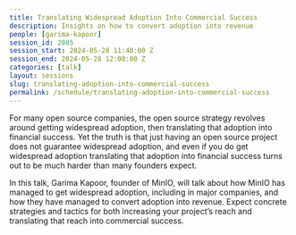 ```yaml
---
title: Translating Widespread Adoption Into Commercial Success
description: Insights on how to convert adoption into revenue
people: [garima-kapoor]
session_id: 2805
session_start: 2024-05-28 11:40:00 Z
session_end: 2024-05-28 12:00:00 Z
categories: [talk]
layout: sessions
slug: translating-adoption-into-commercial-success
permalink: /schedule/translating-adoption-into-commercial-success
---
```


For many open source companies, the open source strategy revolves around getting widespread adoption, 
then translating that adoption into financial success. Yet the truth is that just having an open source 
project does not guarantee widespread adoption, and even if you do get widespread adoption translating 
that adoption into financial success turns out to be much harder than many founders expect. 

In this talk, Garima Kapoor, founder of MinIO, will talk about how MinIO has managed to get widespread 
adoption, including in major companies, and how they have managed to convert adoption into revenue. 
Expect concrete strategies and tactics for both increasing your project’s reach and translating that reach 
into commercial success. 
